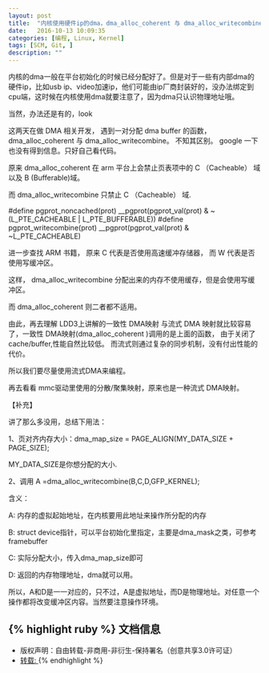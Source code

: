 ```yaml
---
layout: post
title:  "内核使用硬件ip的dma，dma_alloc_coherent 与 dma_alloc_writecombine"
date:   2016-10-13 10:09:35
categories: [编程, Linux, Kernel]
tags: [SCM, Git, ]
description: ""
---
```


内核的dma一般在平台初始化的时候已经分配好了。但是对于一些有内部dma的硬件ip，比如usb ip、video加速ip，他们可能由ip厂商封装好的，没办法绑定到cpu端，这时候在内核使用dma就要注意了，因为dma只认识物理地址哦。

当然，办法还是有的，look

这两天在做 DMA 相关开发， 遇到一对分配 dma buffer 的函数，dma_alloc_coherent 与 dma_alloc_writecombine。 不知其区别。 google 一下也没有得到信息。只好自己看代码。

原来 dma_alloc_coherent 在 arm 平台上会禁止页表项中的 C （Cacheable） 域以及 B (Bufferable)域。

而 dma_alloc_writecombine 只禁止 C （Cacheable） 域.

#define pgprot_noncached(prot)  __pgprot(pgprot_val(prot) & ~(L_PTE_CACHEABLE | L_PTE_BUFFERABLE))
#define pgprot_writecombine(prot) __pgprot(pgprot_val(prot) & ~L_PTE_CACHEABLE)

进一步查找 ARM 书籍， 原来 C 代表是否使用高速缓冲存储器， 而 W 代表是否使用写缓冲区。

这样， dma_alloc_writecombine  分配出来的内存不使用缓存，但是会使用写缓冲区。

而 dma_alloc_coherent 则二者都不适用。


由此，再去理解 LDD3上讲解的一致性 DMA映射 与流式 DMA 映射就比较容易了，一致性 DMA映射(dma_alloc_coherent )调用的是上面的函数， 由于关闭了 cache/buffer,性能自然比较低。 而流式则通过复杂的同步机制，没有付出性能的代价。

所以我们要尽量使用流式DMA来编程。


再去看看 mmc驱动里使用的分散/聚集映射，原来也是一种流式 DMA映射。


【补充】

讲了那么多没用，总结下用法：

1、页对齐内存大小：dma_map_size = PAGE_ALIGN(MY_DATA_SIZE + PAGE_SIZE);

MY_DATA_SIZE是你想分配的大小.

2、调用
A =dma_alloc_writecombine(B,C,D,GFP_KERNEL);

含义：

A: 内存的虚拟起始地址，在内核要用此地址来操作所分配的内存

B: struct device指针，可以平台初始化里指定，主要是dma_mask之类，可参考framebuffer

C: 实际分配大小，传入dma_map_size即可

D: 返回的内存物理地址，dma就可以用。

所以，A和D是一一对应的，只不过，A是虚拟地址，而D是物理地址。对任意一个操作都将改变缓冲区内容。当然要注意操作环境。
 
{% highlight ruby %}
文档信息
--------------
* 版权声明：自由转载-非商用-非衍生-保持署名（创意共享3.0许可证）
* [转载: ](http://blog.csdn.net/zjujoe/archive/2009/05/15/4189612.aspx)
{% endhighlight %}

